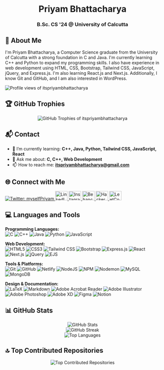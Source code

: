 <h1 align="center">Priyam Bhattacharya</h1>
<h3 align="center">B.Sc. CS '24 @ University of Calcutta</h3>

## 💫 About Me

I'm Priyam Bhattacharya, a Computer Science graduate from the University of Calcutta with a strong foundation in C and Java. I'm currently learning C++ and Python to expand my programming skills. I also have experience in web development using HTML, CSS, Bootstrap, Tailwind CSS, JavaScript, jQuery, and Express.js. I'm also learning React.js and Next.js. Additionally, I know Git and GitHub, and I am also interested in WordPress.

<p align="left">
  <img src="https://komarev.com/ghpvc/?username=itspriyambhattacharya&label=Profile%20views&color=0e75b6&style=flat" alt="Profile views of itspriyambhattacharya" />
</p>

## 🏆 GitHub Trophies

<p align="center">
  <img src="https://github-profile-trophy.vercel.app/?username=itspriyambhattacharya&theme=radical&no-frame=false&no-bg=true&margin-w=4" alt="GitHub Trophies of itspriyambhattacharya" />
</p>

## 📬 Contact

- 🌱 I’m currently learning: **C++, Java, Python, Tailwind CSS, JavaScript, React**
- 💬 Ask me about: **C, C++, Web Development**
- 📫 How to reach me: **itspriyambhattacharya@gmail.com**

## 🌐 Connect with Me

<p align="left">
  <a href="https://twitter.com/myselfPriyam" target="_blank" rel="noopener noreferrer">
    <img src="https://img.shields.io/twitter/follow/myselfPriyam?logo=twitter&style=for-the-badge" alt="Twitter: myselfPriyam" />
  </a>
  <a href="https://linkedin.com/in/itspriyambhattacharya" target="_blank" rel="noopener noreferrer">
    <img src="https://raw.githubusercontent.com/rahuldkjain/github-profile-readme-generator/master/src/images/icons/Social/linked-in-alt.svg" alt="LinkedIn: itspriyambhattacharya" height="30" width="40" />
  </a>
  <a href="https://instagram.com/itspriyambhattacharya" target="_blank" rel="noopener noreferrer">
    <img src="https://raw.githubusercontent.com/rahuldkjain/github-profile-readme-generator/master/src/images/icons/Social/instagram.svg" alt="Instagram: itspriyambhattacharya" height="30" width="40" />
  </a>
  <a href="https://www.behance.net/priyambhattacharya" target="_blank" rel="noopener noreferrer">
    <img src="https://raw.githubusercontent.com/rahuldkjain/github-profile-readme-generator/master/src/images/icons/Social/behance.svg" alt="Behance: priyambhattacharya" height="30" width="40" />
  </a>
  <a href="https://www.hackerrank.com/itspriyam" target="_blank" rel="noopener noreferrer">
    <img src="https://raw.githubusercontent.com/rahuldkjain/github-profile-readme-generator/master/src/images/icons/Social/hackerrank.svg" alt="HackerRank: itspriyam" height="30" width="40" />
  </a>
  <a href="https://www.leetcode.com/itspriyambhattacharya" target="_blank" rel="noopener noreferrer">
    <img src="https://raw.githubusercontent.com/rahuldkjain/github-profile-readme-generator/master/src/images/icons/Social/leet-code.svg" alt="LeetCode: itspriyambhattacharya" height="30" width="40" />
  </a>
</p>

## 💻 Languages and Tools

<!-- Grouped by category for better readability -->

**Programming Languages:**  
![C](https://img.shields.io/badge/c-%2300599C.svg?style=for-the-badge&logo=c&logoColor=white)
![C++](https://img.shields.io/badge/c++-%2300599C.svg?style=for-the-badge&logo=c%2B%2B&logoColor=white)
![Java](https://img.shields.io/badge/java-%23ED8B00.svg?style=for-the-badge&logo=openjdk&logoColor=white)
![Python](https://img.shields.io/badge/python-3670A0?style=for-the-badge&logo=python&logoColor=ffdd54)
![JavaScript](https://img.shields.io/badge/javascript-%23323330.svg?style=for-the-badge&logo=javascript&logoColor=%23F7DF1E)

**Web Development:**  
![HTML5](https://img.shields.io/badge/html5-%23E34F26.svg?style=for-the-badge&logo=html5&logoColor=white)
![CSS3](https://img.shields.io/badge/css3-%231572B6.svg?style=for-the-badge&logo=css3&logoColor=white)
![Tailwind CSS](https://img.shields.io/badge/tailwindcss-%2338B2AC.svg?style=for-the-badge&logo=tailwind-css&logoColor=white)
![Bootstrap](https://img.shields.io/badge/bootstrap-%23563D7C.svg?style=for-the-badge&logo=bootstrap&logoColor=white)
![Express.js](https://img.shields.io/badge/express.js-%23404d59.svg?style=for-the-badge&logo=express&logoColor=%2361DAFB)
![React](https://img.shields.io/badge/react-%2320232a.svg?style=for-the-badge&logo=react&logoColor=%2361DAFB)
![Next.js](https://img.shields.io/badge/next.js-%23000000.svg?style=for-the-badge&logo=next.js&logoColor=white)
![jQuery](https://img.shields.io/badge/jquery-%230769AD.svg?style=for-the-badge&logo=jquery&logoColor=white)
![EJS](https://img.shields.io/badge/ejs-%23B4CA65.svg?style=for-the-badge&logo=ejs&logoColor=black)

**Tools & Platforms:**  
![Git](https://img.shields.io/badge/git-%23F05033.svg?style=for-the-badge&logo=git&logoColor=white)
![GitHub](https://img.shields.io/badge/github-%23121011.svg?style=for-the-badge&logo=github&logoColor=white)
![Netlify](https://img.shields.io/badge/netlify-%23000000.svg?style=for-the-badge&logo=netlify&logoColor=#00C7B7)
![NodeJS](https://img.shields.io/badge/node.js-6DA55F?style=for-the-badge&logo=node.js&logoColor=white)
![NPM](https://img.shields.io/badge/NPM-%23CB3837.svg?style=for-the-badge&logo=npm&logoColor=white)
![Nodemon](https://img.shields.io/badge/Nodemon-%23323330.svg?style=for-the-badge&logo=nodemon&logoColor=%BBDEAD)
![MySQL](https://img.shields.io/badge/mysql-4479A1.svg?style=for-the-badge&logo=mysql&logoColor=white)
![MongoDB](https://img.shields.io/badge/MongoDB-%234ea94b.svg?style=for-the-badge&logo=mongodb&logoColor=white)

**Design & Documentation:**  
![LaTeX](https://img.shields.io/badge/latex-%23008080.svg?style=for-the-badge&logo=latex&logoColor=white)
![Markdown](https://img.shields.io/badge/markdown-%23000000.svg?style=for-the-badge&logo=markdown&logoColor=white)
![Adobe Acrobat Reader](https://img.shields.io/badge/Adobe%20Acrobat%20Reader-EC1C24.svg?style=for-the-badge&logo=Adobe%20Acrobat%20Reader&logoColor=white)
![Adobe Illustrator](https://img.shields.io/badge/Adobe%20Illustrator-%23FF9A00.svg?style=for-the-badge&logo=adobe%20illustrator&logoColor=white)
![Adobe Photoshop](https://img.shields.io/badge/Adobe%20Photoshop-%2331A8FF.svg?style=for-the-badge&logo=adobe%20photoshop&logoColor=white)
![Adobe XD](https://img.shields.io/badge/Adobe%20XD-470137?style=for-the-badge&logo=Adobe%20XD&logoColor=#FF61F6)
![Figma](https://img.shields.io/badge/figma-%23F24E1E.svg?style=for-the-badge&logo=figma&logoColor=white)
![Notion](https://img.shields.io/badge/Notion-%23000000.svg?style=for-the-badge&logo=notion&logoColor=white)

## 📊 GitHub Stats

<p align="center">
  <img src="https://github-readme-stats.vercel.app/api?username=itspriyambhattacharya&theme=dark&hide_border=false&include_all_commits=false&count_private=false" alt="GitHub Stats" /><br/>
  <img src="https://github-readme-streak-stats.herokuapp.com/?user=itspriyambhattacharya&theme=dark&hide_border=false" alt="GitHub Streak" /><br/>
  <img src="https://github-readme-stats.vercel.app/api/top-langs/?username=itspriyambhattacharya&theme=dark&hide_border=false&include_all_commits=false&count_private=false&layout=compact" alt="Top Languages" />
</p>

## 🔝 Top Contributed Repositories

<p align="center">
  <img src="https://github-contributor-stats.vercel.app/api?username=itspriyambhattacharya&limit=5&theme=dark&combine_all_yearly_contributions=true" alt="Top Contributed Repositories" />
</p>
